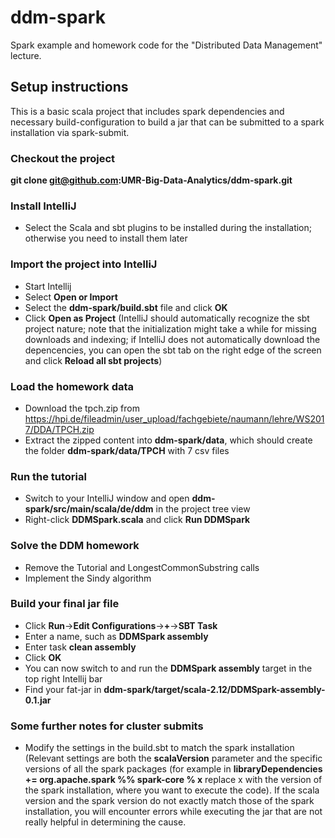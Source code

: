# ddm-spark
Spark example and homework code for the "Distributed Data Management" lecture.

## Setup instructions

This is a basic scala project that includes spark dependencies and necessary build-configuration to build a jar that can be submitted to a spark installation via spark-submit.

### Checkout the project
**git clone git@github.com:UMR-Big-Data-Analytics/ddm-spark.git**

### Install IntelliJ
- Select the Scala and sbt plugins to be installed during the installation; otherwise you need to install them later

### Import the project into IntelliJ
- Start Intellij
- Select **Open or Import**
- Select the **ddm-spark/build.sbt** file and click **OK**
- Click **Open as Project** (IntelliJ should automatically recognize the sbt project nature; note that the initialization might take a while for missing downloads and indexing; if IntelliJ does not automatically download the depencencies, you can open the sbt tab on the right edge of the screen and click **Reload all sbt projects**)

### Load the homework data
- Download the tpch.zip from https://hpi.de/fileadmin/user_upload/fachgebiete/naumann/lehre/WS2017/DDA/TPCH.zip
- Extract the zipped content into **ddm-spark/data**, which should create the folder **ddm-spark/data/TPCH** with 7 csv files

### Run the tutorial
- Switch to your IntelliJ window and open **ddm-spark/src/main/scala/de/ddm** in the project tree view
- Right-click **DDMSpark.scala** and click **Run DDMSpark**

### Solve the DDM homework
- Remove the Tutorial and LongestCommonSubstring calls
- Implement the Sindy algorithm

### Build your final jar file
- Click **Run**->**Edit Configurations**->**+**->**SBT Task** 
- Enter a name, such as **DDMSpark assembly**
- Enter task **clean assembly**
- Click **OK**
- You can now switch to and run the **DDMSpark assembly** target in the top right Intellij bar
- Find your fat-jar in **ddm-spark/target/scala-2.12/DDMSpark-assembly-0.1.jar**

### Some further notes for cluster submits
- Modify the settings in the build.sbt to match the spark installation (Relevant settings are both the **scalaVersion** parameter and the specific versions of all the spark packages (for example in **libraryDependencies += **org.apache.spark** %% **spark-core** % **x**** replace x with the version of the spark installation, where you want to execute the code). If the scala version and the spark version do not exactly match those of the spark installation, you will encounter errors while executing the jar that are not really helpful in determining the cause.
